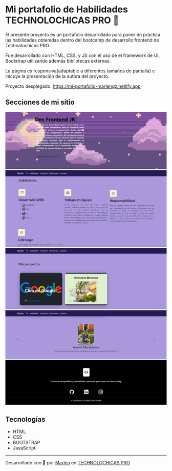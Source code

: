 # Mi portafolio de Habilidades TECHNOLOCHICAS PRO 💜

El presente proyecto es un portafolio desarrollado para poner en práctica las habilidades obtenidas dentro del bootcamp de desarrollo frontend de Technolochicas PRO.

Fue desarrollado con HTML, CSS, y JS con el uso de el framework de UI, Bootstrap utilizando además bibliotecas externas.

La página es responsiva(adaptable a diferentes tamaños de pantalla) e inlcuye la presentación de la autora del proyecto.

Proyecto desplegado.
https://mi-portafolio-marlengz.netlify.app
## Secciones de mi sitio

![Presentación](assets/presentacion.png)
![Habilidades](assets/habilidades.png)
![Proyectos](assets/proyectos.png)
![Testimonios](assets/testimonios.png)
![Contacto](assets/contacto.png)

## Tecnologías
* HTML
* CSS
* BOOTSTRAP
* JavaScript
---

Desarrollado con  💜 por [Marlen](https://mi-portafolio-marlengz.netlify.app ) en [TECHNOLOCHICAS PRO](https://tecnolochicas.mx/)
